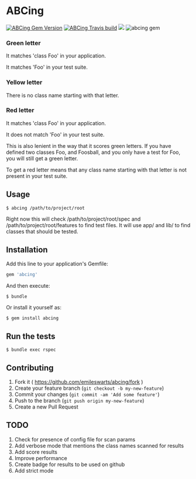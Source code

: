 # ABCing

[![ABCing Gem Version](https://badge.fury.io/rb/abcing.svg)](http://badge.fury.io/rb/abcing)
[![ABCing Travis build](https://travis-ci.org/emileswarts/ABCing.svg?branch=master)](https://travis-ci.org/emileswarts/ABCing.svg)
![](http://ruby-gem-downloads-badge.herokuapp.com/abcing/0.0.2?type=total&color=brightgreen)
![abcing gem](https://s3-eu-west-1.amazonaws.com/abcing/coverage.png)

### Green letter
It matches 'class Foo' in your application.

It matches 'Foo' in your test suite.

### Yellow letter
There is no class name starting with that letter.

### Red letter
It matches 'class Foo' in your application.

It does not match 'Foo' in your test suite.

This is also lenient in the way that it scores green letters.
If you have defined two classes Foo, and Foosball, and you only have a test for Foo, you will still get a green letter.

To get a red letter means that any class name starting with that letter is not present in your test suite.

## Usage

    $ abcing /path/to/project/root

Right now this will check /path/to/project/root/spec and /path/to/project/root/features to find test files.
It will use app/ and lib/ to find classes that should be tested.

## Installation

Add this line to your application's Gemfile:

```ruby
gem 'abcing'
```

And then execute:

    $ bundle

Or install it yourself as:

    $ gem install abcing

## Run the tests

    $ bundle exec rspec

## Contributing

1. Fork it ( https://github.com/emileswarts/abcing/fork )
2. Create your feature branch (`git checkout -b my-new-feature`)
3. Commit your changes (`git commit -am 'Add some feature'`)
4. Push to the branch (`git push origin my-new-feature`)
5. Create a new Pull Request

## TODO

1. Check for presence of config file for scan params
2. Add verbose mode that mentions the class names scanned for results
3. Add score results
4. Improve performance
5. Create badge for results to be used on github
6. Add strict mode
